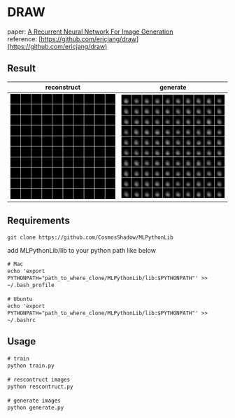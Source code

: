 # DRAW

paper: [A Recurrent Neural Network For Image Generation](https://arxiv.org/pdf/1502.04623.pdf)    
reference: [https://github.com/ericjang/draw](https://github.com/ericjang/draw)    


## Result   

| reconstruct  | generate |
| ------------- | ------------- |
| <img src="https://github.com/CosmosShadow/DRAW/blob/master/images/reconstruct.gif" width="100%"> | <img src="https://github.com/CosmosShadow/DRAW/blob/master/images/generate.gif" width="100%"> |


## Requirements

	git clone https://github.com/CosmosShadow/MLPythonLib

add MLPythonLib/lib to your python path like below

	# Mac
	echo 'export PYTHONPATH="path_to_where_clone/MLPythonLib/lib:$PYTHONPATH"' >> ~/.bash_profile

	# Ubuntu
	echo 'export PYTHONPATH="path_to_where_clone/MLPythonLib/lib:$PYTHONPATH"' >> ~/.bashrc


## Usage

	# train
	python train.py

	# rescontruct images
	python rescontruct.py

	# generate images
	python generate.py